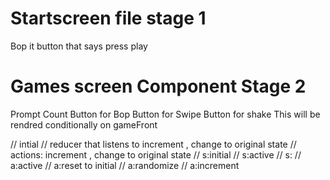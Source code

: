 # Startscreen file stage 1
Bop it button that says press play

# Games screen Component Stage 2
Prompt 
Count
Button for Bop
Button for Swipe
Button for shake
This will be rendred conditionally on gameFront


// intial
// reducer that listens to increment , change to original state
// actions: increment , change to original state
// s:initial
// s:active
// s:
// a:active
// a:reset to initial 
// a:randomize
// a:increment